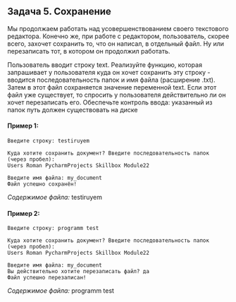 ## Задача 5. Сохранение
Мы продолжаем работать над усовершенствованием своего текстового редактора. Конечно же, при работе с редактором, пользователь, скорее всего, захочет сохранить то, что он написал, в отдельный файл. Ну или перезаписать тот, в котором он продолжил работать. 

Пользователь вводит строку text. Реализуйте функцию, которая запрашивает у пользователя куда он хочет сохранить эту строку - вводится последовательность папок и имя файла (расширение .txt). Затем в этот файл сохраняется значение переменной text. Если этот файл уже существует, то спросить у пользователя действительно ли он хочет перезаписать его.
Обеспечьте контроль ввода: указанный из папок путь должен существовать на диске

#### Пример 1:
````
Введите строку: testiruyem

Куда хотите сохранить документ? Введите последовательность папок (через пробел):
Users Roman PycharmProjects Skillbox Module22

Введите имя файла: my_document
Файл успешно сохранён!
````
_Содержимое файла:_
testiruyem


#### Пример 2:
````
Введите строку: programm test

Куда хотите сохранить документ? Введите последовательность папок (через пробел):
Users Roman PycharmProjects Skillbox Module22

Введите имя файла: my_document
Вы действительно хотите перезаписать файл? да
Файл успешно перезаписан!
````
_Содержимое файла:_
programm test
